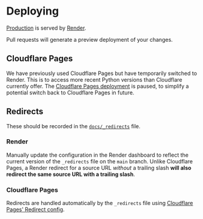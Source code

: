 # Deploying

[Production](https://docs.opensafely.org) is served by [Render](https://opensafely-documentation.onrender.com).

Pull requests will generate a preview deployment of your changes.

## Cloudflare Pages

We have previously used Cloudflare Pages but have temporarily switched to Render.
This is to access more recent Python versions than Cloudflare currently offer.
The [Cloudflare Pages deployment](https://opensafely-docs.pages.dev/) is paused,
to simplify a potential switch back to Cloudflare Pages in future.

## Redirects

These should be recorded in the [`docs/_redirects`](docs/_redirects) file.

### Render

Manually update the configuration in the Render dashboard to reflect the current version of the `_redirects` file on the `main` branch.
Unlike Cloudflare Pages, a Render redirect for a source URL *without* a trailing slash **will also redirect the same source URL with a trailing slash**.

### Cloudflare Pages

Redirects are handled automatically by the `_redirects` file using [Cloudflare Pages' Redirect config](https://developers.cloudflare.com/pages/platform/redirects).
